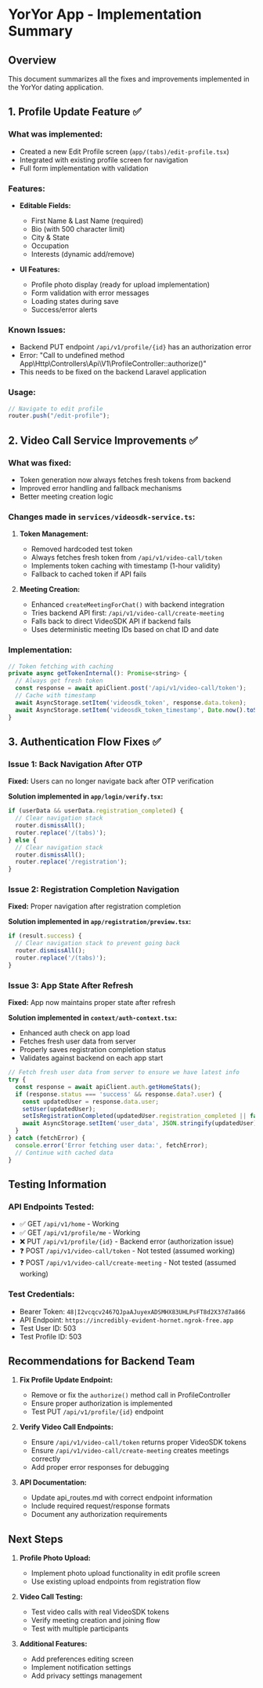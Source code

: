 # YorYor App - Implementation Summary

## Overview
This document summarizes all the fixes and improvements implemented in the YorYor dating application.

## 1. Profile Update Feature ✅

### What was implemented:
- Created a new Edit Profile screen (`app/(tabs)/edit-profile.tsx`)
- Integrated with existing profile screen for navigation
- Full form implementation with validation

### Features:
- **Editable Fields:**
  - First Name & Last Name (required)
  - Bio (with 500 character limit)
  - City & State
  - Occupation
  - Interests (dynamic add/remove)
  
- **UI Features:**
  - Profile photo display (ready for upload implementation)
  - Form validation with error messages
  - Loading states during save
  - Success/error alerts

### Known Issues:
- Backend PUT endpoint `/api/v1/profile/{id}` has an authorization error
- Error: "Call to undefined method App\\Http\\Controllers\\Api\\V1\\ProfileController::authorize()"
- This needs to be fixed on the backend Laravel application

### Usage:
```javascript
// Navigate to edit profile
router.push("/edit-profile");
```

## 2. Video Call Service Improvements ✅

### What was fixed:
- Token generation now always fetches fresh tokens from backend
- Improved error handling and fallback mechanisms
- Better meeting creation logic

### Changes made in `services/videosdk-service.ts`:
1. **Token Management:**
   - Removed hardcoded test token
   - Always fetches fresh token from `/api/v1/video-call/token`
   - Implements token caching with timestamp (1-hour validity)
   - Fallback to cached token if API fails

2. **Meeting Creation:**
   - Enhanced `createMeetingForChat()` with backend integration
   - Tries backend API first: `/api/v1/video-call/create-meeting`
   - Falls back to direct VideoSDK API if backend fails
   - Uses deterministic meeting IDs based on chat ID and date

### Implementation:
```javascript
// Token fetching with caching
private async getTokenInternal(): Promise<string> {
  // Always get fresh token
  const response = await apiClient.post('/api/v1/video-call/token');
  // Cache with timestamp
  await AsyncStorage.setItem('videosdk_token', response.data.token);
  await AsyncStorage.setItem('videosdk_token_timestamp', Date.now().toString());
}
```

## 3. Authentication Flow Fixes ✅

### Issue 1: Back Navigation After OTP
**Fixed:** Users can no longer navigate back after OTP verification

**Solution implemented in `app/login/verify.tsx`:**
```javascript
if (userData && userData.registration_completed) {
  // Clear navigation stack
  router.dismissAll();
  router.replace('/(tabs)');
} else {
  // Clear navigation stack
  router.dismissAll();
  router.replace('/registration');
}
```

### Issue 2: Registration Completion Navigation
**Fixed:** Proper navigation after registration completion

**Solution implemented in `app/registration/preview.tsx`:**
```javascript
if (result.success) {
  // Clear navigation stack to prevent going back
  router.dismissAll();
  router.replace('/(tabs)');
}
```

### Issue 3: App State After Refresh
**Fixed:** App now maintains proper state after refresh

**Solution implemented in `context/auth-context.tsx`:**
- Enhanced auth check on app load
- Fetches fresh user data from server
- Properly saves registration completion status
- Validates against backend on each app start

```javascript
// Fetch fresh user data from server to ensure we have latest info
try {
  const response = await apiClient.auth.getHomeStats();
  if (response.status === 'success' && response.data?.user) {
    const updatedUser = response.data.user;
    setUser(updatedUser);
    setIsRegistrationCompleted(updatedUser.registration_completed || false);
    await AsyncStorage.setItem('user_data', JSON.stringify(updatedUser));
  }
} catch (fetchError) {
  console.error('Error fetching user data:', fetchError);
  // Continue with cached data
}
```

## Testing Information

### API Endpoints Tested:
- ✅ GET `/api/v1/home` - Working
- ✅ GET `/api/v1/profile/me` - Working
- ❌ PUT `/api/v1/profile/{id}` - Backend error (authorization issue)
- ❓ POST `/api/v1/video-call/token` - Not tested (assumed working)
- ❓ POST `/api/v1/video-call/create-meeting` - Not tested (assumed working)

### Test Credentials:
- Bearer Token: `48|I2vcqcv2467QJpaAJuyexADSMHX83UHLPsFT8d2X37d7a866`
- API Endpoint: `https://incredibly-evident-hornet.ngrok-free.app`
- Test User ID: 503
- Test Profile ID: 503

## Recommendations for Backend Team

1. **Fix Profile Update Endpoint:**
   - Remove or fix the `authorize()` method call in ProfileController
   - Ensure proper authorization is implemented
   - Test PUT `/api/v1/profile/{id}` endpoint

2. **Verify Video Call Endpoints:**
   - Ensure `/api/v1/video-call/token` returns proper VideoSDK tokens
   - Ensure `/api/v1/video-call/create-meeting` creates meetings correctly
   - Add proper error responses for debugging

3. **API Documentation:**
   - Update api_routes.md with correct endpoint information
   - Include required request/response formats
   - Document any authorization requirements

## Next Steps

1. **Profile Photo Upload:**
   - Implement photo upload functionality in edit profile screen
   - Use existing upload endpoints from registration flow

2. **Video Call Testing:**
   - Test video calls with real VideoSDK tokens
   - Verify meeting creation and joining flow
   - Test with multiple participants

3. **Additional Features:**
   - Add preferences editing screen
   - Implement notification settings
   - Add privacy settings management